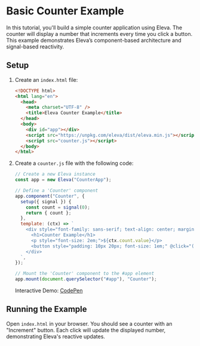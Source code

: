 # Basic Counter Example

In this tutorial, you'll build a simple counter application using Eleva. The counter will display a number that increments every time you click a button. This example demonstrates Eleva’s component-based architecture and signal-based reactivity.

## Setup

1. Create an `index.html` file:

   ```html
   <!DOCTYPE html>
   <html lang="en">
     <head>
       <meta charset="UTF-8" />
       <title>Eleva Counter Example</title>
     </head>
     <body>
       <div id="app"></div>
       <script src="https://unpkg.com/eleva/dist/eleva.min.js"></script>
       <script src="counter.js"></script>
     </body>
   </html>
   ```

2. Create a `counter.js` file with the following code:

   ```js
   // Create a new Eleva instance
   const app = new Eleva("CounterApp");

   // Define a 'Counter' component
   app.component("Counter", {
     setup({ signal }) {
       const count = signal(0);
       return { count };
     },
     template: (ctx) => `
       <div style="font-family: sans-serif; text-align: center; margin-top: 50px;">
         <h1>Counter Example</h1>
         <p style="font-size: 2em;">${ctx.count.value}</p>
         <button style="padding: 10px 20px; font-size: 1em;" @click="() => count.value++">Increment</button>
       </div>
     `,
   });

   // Mount the 'Counter' component to the #app element
   app.mount(document.querySelector("#app"), "Counter");
   ```

   Interactive Demo: [CodePen](https://codepen.io/tarekraafat/pen/dPyNmqm?editors=1010)

## Running the Example

Open `index.html` in your browser. You should see a counter with an "Increment" button. Each click will update the displayed number, demonstrating Eleva's reactive updates.
